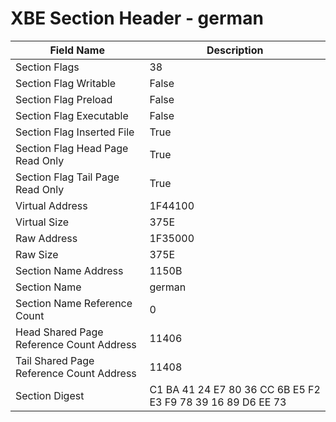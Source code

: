 # XBE Section Header - german

| Field Name | Description |
|---|---|
| Section Flags | 38 |
| Section Flag Writable | False |
| Section Flag Preload | False |
| Section Flag Executable | False |
| Section Flag Inserted File | True |
| Section Flag Head Page Read Only | True |
| Section Flag Tail Page Read Only | True |
| Virtual Address | 1F44100 |
| Virtual Size | 375E |
| Raw Address | 1F35000 |
| Raw Size | 375E |
| Section Name Address | 1150B |
| Section Name | german |
| Section Name Reference Count | 0 |
| Head Shared Page Reference Count Address | 11406 |
| Tail Shared Page Reference Count Address | 11408 |
| Section Digest | C1 BA 41 24 E7 80 36 CC 6B E5 F2 E3 F9 78 39 16 89 D6 EE 73 |
